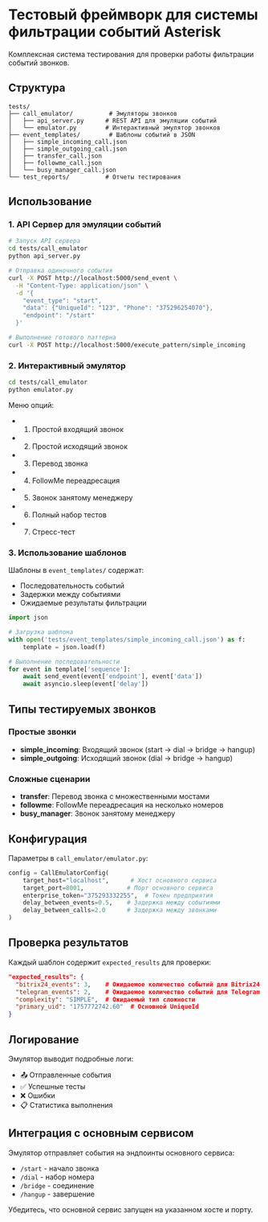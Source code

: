 # Тестовый фреймворк для системы фильтрации событий Asterisk

Комплексная система тестирования для проверки работы фильтрации событий звонков.

## Структура

```
tests/
├── call_emulator/          # Эмуляторы звонков
│   ├── api_server.py      # REST API для эмуляции событий
│   └── emulator.py        # Интерактивный эмулятор звонков
├── event_templates/        # Шаблоны событий в JSON
│   ├── simple_incoming_call.json
│   ├── simple_outgoing_call.json
│   ├── transfer_call.json
│   ├── followme_call.json
│   └── busy_manager_call.json
└── test_reports/          # Отчеты тестирования
```

## Использование

### 1. API Сервер для эмуляции событий

```bash
# Запуск API сервера
cd tests/call_emulator
python api_server.py

# Отправка одиночного события
curl -X POST http://localhost:5000/send_event \
  -H "Content-Type: application/json" \
  -d '{
    "event_type": "start",
    "data": {"UniqueId": "123", "Phone": "375296254070"},
    "endpoint": "/start"
  }'

# Выполнение готового паттерна
curl -X POST http://localhost:5000/execute_pattern/simple_incoming
```

### 2. Интерактивный эмулятор

```bash
cd tests/call_emulator
python emulator.py
```

Меню опций:
- 1. Простой входящий звонок
- 2. Простой исходящий звонок  
- 3. Перевод звонка
- 4. FollowMe переадресация
- 5. Звонок занятому менеджеру
- 6. Полный набор тестов
- 7. Стресс-тест

### 3. Использование шаблонов

Шаблоны в `event_templates/` содержат:
- Последовательность событий
- Задержки между событиями
- Ожидаемые результаты фильтрации

```python
import json

# Загрузка шаблона
with open('tests/event_templates/simple_incoming_call.json') as f:
    template = json.load(f)

# Выполнение последовательности
for event in template['sequence']:
    await send_event(event['endpoint'], event['data'])
    await asyncio.sleep(event['delay'])
```

## Типы тестируемых звонков

### Простые звонки
- **simple_incoming**: Входящий звонок (start → dial → bridge → hangup)
- **simple_outgoing**: Исходящий звонок (dial → bridge → hangup)

### Сложные сценарии
- **transfer**: Перевод звонка с множественными мостами
- **followme**: FollowMe переадресация на несколько номеров
- **busy_manager**: Звонок занятому менеджеру

## Конфигурация

Параметры в `call_emulator/emulator.py`:

```python
config = CallEmulatorConfig(
    target_host="localhost",      # Хост основного сервиса
    target_port=8001,            # Порт основного сервиса
    enterprise_token="375293332255",  # Токен предприятия
    delay_between_events=0.5,    # Задержка между событиями
    delay_between_calls=2.0      # Задержка между звонками
)
```

## Проверка результатов

Каждый шаблон содержит `expected_results` для проверки:

```json
"expected_results": {
  "bitrix24_events": 3,    # Ожидаемое количество событий для Bitrix24
  "telegram_events": 2,    # Ожидаемое количество событий для Telegram
  "complexity": "SIMPLE",  # Ожидаемый тип сложности
  "primary_uid": "1757772742.60"  # Основной UniqueId
}
```

## Логирование

Эмулятор выводит подробные логи:
- 📤 Отправленные события
- ✅ Успешные тесты
- ❌ Ошибки
- 📋 Статистика выполнения

## Интеграция с основным сервисом

Эмулятор отправляет события на эндпоинты основного сервиса:
- `/start` - начало звонка
- `/dial` - набор номера
- `/bridge` - соединение
- `/hangup` - завершение

Убедитесь, что основной сервис запущен на указанном хосте и порту.


